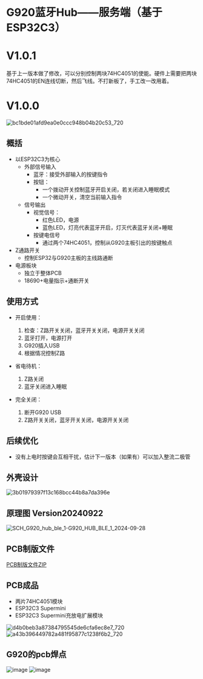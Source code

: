 # G920蓝牙Hub——服务端（基于ESP32C3）

# V1.0.1
基于上一版本做了修改，可以分别控制两块74HC4051的使能。硬件上需要把两块74HC4051的EN连线切断，然后飞线。不打新板了，手工改一改用着。

# V1.0.0
![bc1bde01afd9ea0e0ccc948b04b20c53_720](https://github.com/user-attachments/assets/863cbde5-1489-4d90-8605-644e404665c0)

## 概括
- 以ESP32C3为核心
  - 外部信号输入
    - 蓝牙：接受外部输入的按键指令
    - 按钮：
      - 一个拨动开关控制蓝牙开启关闭，若关闭进入睡眠模式
      - 一个微动开关，清空当前输入指令
  - 信号输出
    - 视觉信号：
      - 红色LED，电源
      - 蓝色LED，灯亮代表蓝牙开启，灯灭代表蓝牙关闭+睡眠
    - 按键电信号
      - 通过两个74HC4051，控制从G920主板引出的按键触点
- Z通路开关
  - 控制ESP32与G920主板的主线路通断
- 电源板块
  - 独立于整体PCB
  - 18690+电量指示+通断开关

## 使用方式
- 开启使用：
  1. 检查：Z路开关关闭，蓝牙开关关闭，电源开关关闭
  2. 蓝牙打开，电源打开
  3. G920插入USB
  4. 根据情况控制Z路
     
- 省电待机：
  1. Z路关闭
  2. 蓝牙关闭进入睡眠
 
- 完全关闭：
  1. 断开G920 USB
  2. Z路开关关闭，蓝牙开关关闭，电源开关关闭
 
## 后续优化
- 没有上电时按键会互相干扰，估计下一版本（如果有）可以加入整流二极管

## 外壳设计
![3b01979397f13c168bcc44b8a7da396e](https://github.com/user-attachments/assets/4cc1a03a-5b17-4c29-9ec2-76fa989003eb)


## 原理图 Version20240922
![SCH_G920_hub_ble_1-G920_HUB_BLE_1_2024-09-28](https://github.com/user-attachments/assets/157d40e3-0d4c-4321-aba3-216ff6d71133)

## PCB制版文件
[PCB制版文件ZIP](https://github.com/muscaestar/WheelBLExt_Server/releases/tag/pcb)

## PCB成品
- 两片74HC4051模块
- ESP32C3 Supermini
- ESP32C3 Supermini充放电扩展模块

![d4b0beb3a87384795545de6cfa6ec8e7_720](https://github.com/user-attachments/assets/82c361e4-9617-4793-9bef-0ab508764606)
![a43b396449782a481f95877c1238f6b2_720](https://github.com/user-attachments/assets/7c959d9a-b83e-4cdb-b4c4-6a0fb361ac7b)


## G920的pcb焊点
![image](https://github.com/user-attachments/assets/1ca34fda-fe66-4d64-ad7a-d61fa5a78efb)
![image](https://github.com/user-attachments/assets/a0f92794-b419-4646-8181-ac8f6706a4fb)
